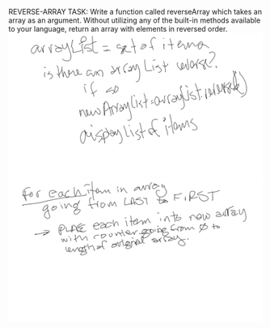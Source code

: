 REVERSE-ARRAY TASK:
Write a function called reverseArray which takes an array as an argument. Without utilizing any of the built-in methods available to your language, return an array with elements in reversed order.
![Whiteboard 1](WhiteboardChallenge1.png)
![Whiteboard 2](WhiteboardChallenge2.png)
